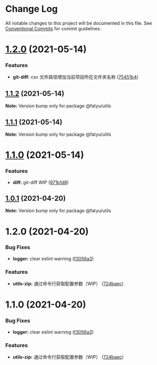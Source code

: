 # Change Log

All notable changes to this project will be documented in this file.
See [Conventional Commits](https://conventionalcommits.org) for commit guidelines.

# [1.2.0](https://github.com/Arima-P/zhy-utils/compare/@fatyu/utils@1.1.2...@fatyu/utils@1.2.0) (2021-05-14)


### Features

* **git-diff:** csv 文件路径增加当前项目所在文件夹名称 ([75451b4](https://github.com/Arima-P/zhy-utils/commit/75451b4ee3c86c46d3e6c62f42491896ce7f7296))





## [1.1.2](https://github.com/Arima-P/zhy-utils/compare/@fatyu/utils@1.1.1...@fatyu/utils@1.1.2) (2021-05-14)

**Note:** Version bump only for package @fatyu/utils





## [1.1.1](https://github.com/Arima-P/zhy-utils/compare/@fatyu/utils@1.1.0...@fatyu/utils@1.1.1) (2021-05-14)

**Note:** Version bump only for package @fatyu/utils





# [1.1.0](https://github.com/Arima-P/zhy-utils/compare/@fatyu/utils@1.0.1...@fatyu/utils@1.1.0) (2021-05-14)


### Features

* **diff:** git-diff WIP ([971b1d8](https://github.com/Arima-P/zhy-utils/commit/971b1d821e32a6ad7770e77e653d96a12dc8641e))





## [1.0.1](https://github.com/Arima-P/zhy-utils/compare/@fatyu/utils@1.2.0...@fatyu/utils@1.0.1) (2021-04-20)

**Note:** Version bump only for package @fatyu/utils





# 1.2.0 (2021-04-20)


### Bug Fixes

* **logger:** clear eslint warning ([f3056a3](https://github.com/Arima-P/zhy-utils/commit/f3056a3124ff12d342e8452f51eece540fbd8014))


### Features

* **utils-zip:** 通过命令行获取配置参数（WIP） ([724baec](https://github.com/Arima-P/zhy-utils/commit/724baecd8cc4a203fa424a3895176c9012c53a81))





# 1.1.0 (2021-04-20)


### Bug Fixes

* **logger:** clear eslint warning ([f3056a3](https://github.com/Arima-P/zhy-utils/commit/f3056a3124ff12d342e8452f51eece540fbd8014))


### Features

* **utils-zip:** 通过命令行获取配置参数（WIP） ([724baec](https://github.com/Arima-P/zhy-utils/commit/724baecd8cc4a203fa424a3895176c9012c53a81))
